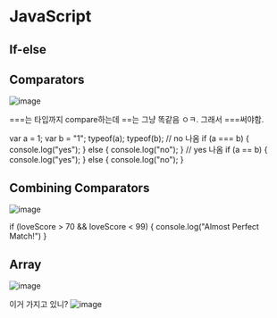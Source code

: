 # JavaScript

## If-else

## Comparators

![image](https://user-images.githubusercontent.com/76763879/114279689-84df4d80-99fb-11eb-8015-c6ade84769f5.png)

===는 타입까지 compare하는데 ==는 그냥 똑같음 ㅇㅋ. 그래서 ===써야함.

var a = 1;
var b = "1";
typeof(a);
typeof(b);
// no 나옴
if (a === b) {
  console.log("yes");
}
else {
  console.log("no");
}
// yes 나옴
if (a == b) {
  console.log("yes");
}
else {
  console.log("no");
}

## Combining Comparators

![image](https://user-images.githubusercontent.com/76763879/114279769-e43d5d80-99fb-11eb-9215-4628f7831e46.png)

if (loveScore > 70 && loveScore < 99) {
  console.log("Almost Perfect Match!")
}

## Array

![image](https://user-images.githubusercontent.com/76763879/114279829-2cf51680-99fc-11eb-9911-98b5aedc82e5.png)

이거 가지고 있니? 
![image](https://user-images.githubusercontent.com/76763879/114279860-4b5b1200-99fc-11eb-858d-0f635f1578b9.png)

